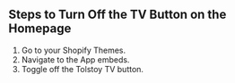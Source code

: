## Steps to Turn Off the TV Button on the Homepage

1. Go to your Shopify Themes.
2. Navigate to the App embeds.
3. Toggle off the Tolstoy TV button.